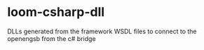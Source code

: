 loom-csharp-dll
===============

DLLs generated from the framework WSDL files to connect to the openengsb from the c# bridge